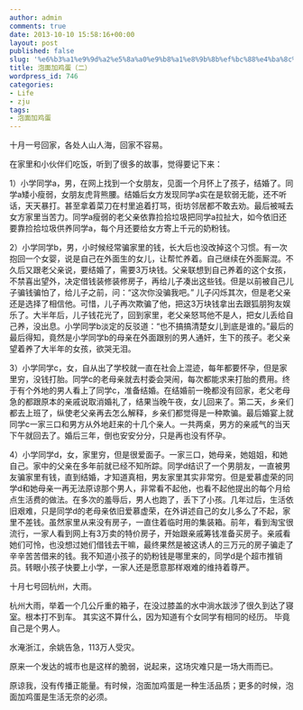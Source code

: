 ```yaml
---
author: admin
comments: true
date: 2013-10-10 15:58:16+00:00
layout: post
published: false
slug: '%e6%b3%a1%e9%9d%a2%e5%8a%a0%e9%b8%a1%e8%9b%8b%ef%bc%88%e4%ba%8c%ef%bc%89'
title: 泡面加鸡蛋（二）
wordpress_id: 746
categories:
- Life
- zju
tags:
- 泡面加鸡蛋
---
```


十月一号回家，各处人山人海，回家不容易。

在家里和小伙伴们吃饭，听到了很多的故事，觉得要记下来：

1）小学同学a，男，在网上找到一个女朋友，见面一个月怀上了孩子，结婚了。同学a矮小瘦弱，女朋友虎背熊腰。结婚后女方发现同学a实在是软弱无能，还不听话，天天暴打。甚至拿着菜刀在村里追着打骂，街坊邻居都不敢去劝。最后被喊去女方家里当苦力。同学a瘦弱的老父亲依靠捡拾垃圾把同学a拉扯大，如今依旧还要靠捡拾垃圾供养同学a，每个月还要给女方寄上千元的奶粉钱。

2）小学同学b，男，小时候经常骗家里的钱，长大后也没改掉这个习惯。有一次抱回一个女婴，说是自己在外面生的女儿，让帮忙养着。自己继续在外面厮混。不久后又跟老父亲说，要结婚了，需要3万块钱。父亲联想到自己养着的这个女孩，不禁喜出望外，决定借钱装修装修房子，再给儿子凑出这些钱。但是以前被自己儿子骗钱骗怕了，给儿子之前，问：“这次你没骗我吧。” 儿子闪烁其次，但是老父亲还是选择了相信他。可惜，儿子再次欺骗了他，把这3万块钱拿出去跟狐朋狗友娱乐了。大半年后，儿子钱花光了，回到家里，老父亲怒骂他不是人，把女儿丢给自己养，没出息。小学同学b淡定的反驳道：“也不搞搞清楚女儿到底是谁的。”最后的最后得知，竟然是小学同学b的母亲在外面跟别的男人通奸，生下的孩子。老父亲望着养了大半年的女孩，欲哭无泪。

3）小学同学c，女，自从出了学校就一直在社会上混迹，每年都要怀孕，但是家里穷，没钱打胎。同学c的老母亲就去村委会哭闹，每次都能求来打胎的费用。终于有个外地的男人看上了同学c，准备结婚。在结婚前一晚都没有回家，老父老母急的都跟原本的亲戚说取消婚礼了，结果当晚午夜，女儿回来了。第二天，乡亲们都去上班了，纵使老父亲再去怎么解释，乡亲们都觉得是一种欺骗。最后婚宴上就同学c一家三口和男方从外地赶来的十几个亲人。一共两桌，男方的亲戚气的当天下午就回去了。婚后三年，倒也安安分分，只是再也没有怀孕。

4）小学同学d，女，家里穷，但是很爱面子。一家三口，她母亲，她姐姐，和她自己。家中的父亲在多年前就已经不知所踪。同学d结识了一个男朋友，一直被男友骗家里有钱，直到结婚，才知道真相，男友家里其实非常穷。但是爱慕虚荣的同学d和她母亲一再无法原谅那个男人，非常看不起他，也看不起他提出的每个月给点生活费的做法。在多次的羞辱后，男人也跑了，丢下了小孩。几年过后，生活依旧艰难，只是同学d的老母亲依旧爱慕虚荣，在外讲述自己的女儿多么了不起，家里不差钱。虽然家里从来没有房子，一直住着临时用的集装箱。前年，看到淘宝很流行，一家人看到网上有3万卖的特价房子，开始跟亲戚筹钱准备买房子。亲戚看她们可怜，也没想过她们借钱去干嘛，最终果然是被这诱人的三万元的房子骗走了辛辛苦苦借来的钱。我不知道小孩子的奶粉钱是哪里来的，同学d是个超市推销员。转眼小孩子快要上小学，一家人还是愿意那样艰难的维持着尊严。


十月七号回杭州，大雨。

杭州大雨，举着一个几公斤重的箱子，在没过膝盖的水中淌水跋涉了很久到达了寝室。根本打不到车。
其实这不算什么，因为知道有个女同学有相同的经历。
毕竟自己是个男人。

水淹浙江，余姚告急，113万人受灾。

原来一个发达的城市也是这样的脆弱，说起来，这场灾难只是一场大雨而已。


原谅我，没有传播正能量。有时候，泡面加鸡蛋是一种生活品质；更多的时候，泡面加鸡蛋是生活无奈的必须。

